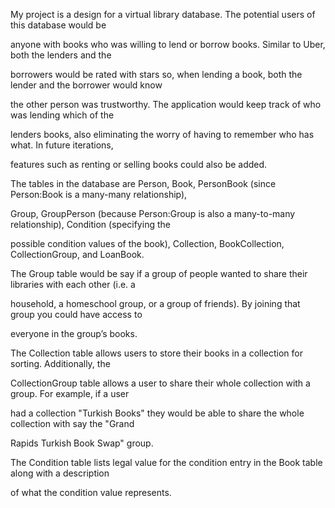   My project is a design for a virtual library database.  The potential users of this database would be 

anyone with books who was willing to lend or borrow books.  Similar to Uber, both the lenders and the 

borrowers would be rated with stars so, when lending a book, both the lender and the borrower would know 

the other person was trustworthy.  The application would keep track of who was lending which of the 

lenders books, also eliminating the worry of having to remember who has what.  In future iterations, 

features such as renting or selling books could also be added.


   The tables in the database are Person, Book, PersonBook (since Person:Book is a many-many relationship), 

Group, GroupPerson (because Person:Group is also a many-to-many relationship), Condition (specifying the 

possible condition values of the book), Collection, BookCollection, CollectionGroup, and LoanBook.  


   The Group table would be say if a group of people wanted to share their libraries with each other (i.e. a 

household, a homeschool group, or a group of friends).  By joining that group you could have access to 

everyone in the group’s books.


   The Collection table allows users to store their books in a collection for sorting.  Additionally, the 

CollectionGroup table allows a user to share their whole collection with a group.  For example, if a user 

had a collection "Turkish Books" they would be able to share the whole collection with say the "Grand 

Rapids Turkish Book Swap" group.


   The Condition table lists legal value for the condition entry in the Book table along with a description 

of what the condition value represents.


